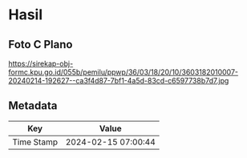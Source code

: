 # Hasil

## Foto C Plano

https://sirekap-obj-formc.kpu.go.id/055b/pemilu/ppwp/36/03/18/20/10/3603182010007-20240214-192627--ca3f4d87-7bf1-4a5d-83cd-c6597738b7d7.jpg


## Metadata

| Key        | Value               |
| ---------- | ------------------- |
| Time Stamp | 2024-02-15 07:00:44 |



